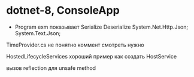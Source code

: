 # dotnet-8, ConsoleApp

- Program 
exm показывает Serialize Deserialize
System.Net.Http.Json;
System.Text.Json;

TimeProvider.cs не понятно коммент смотреть нужно

HostedLifecycleServices хороший пример как создать HostService

вызов reflection для unsafe method
